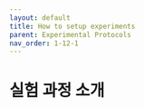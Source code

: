 ```yaml
---
layout: default
title: How to setup experiments
parent: Experimental Protocols
nav_order: 1-12-1
---
```


# 실험 과정 소개

